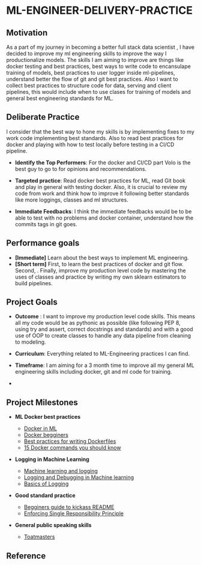 # ML-ENGINEER-DELIVERY-PRACTICE
## Motivation
As a part of my journey in becoming a better full stack data scientist , I have decided to improve my ml engineering skills to improve the way I productionalize models. The skills I am aiming to improve are things like docker testing and best practices, best ways to write code to encansulape training of models, best practices to user logger inside ml-pipelines, understand better the flow of git and git best practices. Also I want to collect best practices to structure code for data, serving and client pipelines, this would include when to use clases for training of models and general best engineering standards for ML. 

## Deliberate Practice
I consider that the best way to hone my skills is by implementing fixes to my work code implementing best standards. Also to read best practices for docker and playing with how to test locally before testing in a CI/CD pipeline. 

* __Identify the Top Performers__: For the docker and CI/CD part Volo is the best guy to go to for opinions and recommendations.

* __Targeted practice__: Read docker best practices for ML, read Git book and play in general with testing docker. Also, it is crucial to review my code from work and think how to improve it following better standards like more loggings, classes and ml structures.

* __Immediate Feedbacks__: I think the immediate feedbacks would be to be able to test with no problems and docker container, understand how the commits tags in git goes.

## Performance goals
* __[Immediate]__ Learn about the best ways to implement ML engineering.
* __[Short term]__ First, to learn the best practices of docker and git flow. Second, . Finally, improve my production level code by mastering the uses of classes and practice by writing my own sklearn estimators to build pipelines.

## Project Goals
* __Outcome__ : I want to improve my production level code skills. This means all my code would be as pythonic as possible (like following PEP 8, using try and assert, correct docstrings and standards) and with a good use of OOP to create classes to handle any data pipeline from cleaning to modeling.

* __Curriculum__: Everything related to ML-Engineering practices I can find.

* __Timeframe__: I am aiming for a 3 month time to improve all my general ML engineering skills including docker, git and ml code for training.
* 
## Project Milestones
* **ML Docker best practices**
    * [Docker in ML]
    * [Docker begginers]
    * [Best practices for writing Dockerfiles]
    * [15 Docker commands you should know]

* **Logging in Machine Learning**
    * [Machine learning and logging]
    * [Logging and Debugging in Machine learning]
    * [Basics of Logging]

* **Good standard practice**
    * [Begginers guide to kickass README]
    * [Enforcing Single Responsibility Principle]
    
* **General public speaking skills**
   * [Toatmasters]
    
## Reference

[Docker in ML]:https://towardsdatascience.com/a-complete-guide-to-building-a-docker-image-serving-a-machine-learning-system-in-production-d8b5b0533bde
[Docker begginers]:https://docker-curriculum.com/
[Best practices for writing Dockerfiles]:https://docs.docker.com/develop/develop-images/dockerfile_best-practices/
[15 Docker commands you should know]:https://towardsdatascience.com/15-docker-commands-you-should-know-970ea5203421

[Machine learning and logging]:https://medium.com/analytics-vidhya/how-to-run-machine-learning-experiments-with-python-logging-module-9030fbee120e
[Logging and Debugging in Machine learning]:https://theaisummer.com/logging-debugging/
[Basics of Logging]:https://www.machinelearningplus.com/python/python-logging-guide/

[reddit answer]:https://www.reddit.com/r/Python/comments/2tkkxd/considering_putting_my_efforts_into_python/
[Language war]:http://www.dataschool.io/python-or-r-for-data-science/
[advanced R materials]:http://adv-r.had.co.nz/
[basic web applications in Flask]:https://github.com/robert8138/flask-google-calendar-api-project
[data stacks]:https://lab.getbase.com/productive-data-science-python/

[Build On Top of the Basics: Python Progression]:http://stackoverflow.com/questions/2573135/python-progression-path-from-apprentice-to-guru
[Drastically Improve Your Understanding: Jeff Knupp: Python's Execution Mode]:https://www.jeffknupp.com/blog/2013/02/14/drastically-improve-your-python-understanding-pythons-execution-model/
[Nate Batchelder: Loop like a native]:https://www.youtube.com/watch?time_continue=14&v=EnSu9hHGq5o
[Columbia Data Scientist Style Guide]:http://columbia-applied-data-science.github.io/pages/lowclass-python-style-guide.html

[Writing Idiomatic Python - Jeff Knupp]:https://jeffknupp.com/writing-idiomatic-python-ebook/
[Stanford CS 41: Idiomatic Python]:https://drive.google.com/file/d/0B-eHIhYpHrGDNGZCYUN6SVB1OGc/view
[Another Tutorial On How To Write Pythonic Code]:http://safehammad.com/downloads/python-idioms-2014-01-16.pdf

[BIDS: Python Bootcamp: IPython Notebook]:https://www.youtube.com/watch?v=HrylK8I1ALs&index=3&list=PLKW2Azk23ZtSeBcvJi0JnL7PapedOvwz9
[Jupyter Notebook tips, tricks and shortcuts]:https://www.dataquest.io/blog/jupyter-notebook-tips-tricks-shortcuts/
[iPython Notebook Keybinding]:https://www.webucator.com/blog/wp-content/uploads/2015/07/IPython-Notebook-Shortcuts.pdf

[BIDS: Python Bootcamp: Intro to Numpy]:https://www.youtube.com/watch?v=PDOsOcG0m-Q
[Stanford CME 193: Scientific Python]:http://web.stanford.edu/class/cme193/syllabus.html
[Dplyr/pandas Vignette Comparison]:http://nbviewer.jupyter.org/gist/TomAugspurger/6e052140eaa5fdb6e8c0
[Data School Pandas Tutorials]:http://www.dataschool.io/easier-data-analysis-with-pandas/
[Data School Pandas Github iPython notebook]:https://github.com/justmarkham/pandas-videos
[More Pandas Questions Answered]:https://www.youtube.com/watch?v=CWRKgBtZN18&list=PL5-da3qGB5ICCsgW1MxlZ0Hq8LL5U3u9y&index=31
[Other Resources]:http://www.dataschool.io/best-python-pandas-resources/
[Brandon Rhode's Pandas From The Groud Up]:https://www.youtube.com/watch?v=5JnMutdy6Fw
[Tom Augspurgur: Pandas]:https://www.youtube.com/watch?v=otCriSKVV_8
[BIDS: Python Bootcamp: Scipy Pandas]:https://www.youtube.com/watch?v=bgIZAeNpL1U
[Coursera: Introduction to Data Science in Python]:https://www.coursera.org/learn/python-data-analysis/home/welcome
[Chris Albon's notes]:http://chrisalbon.com/

[BIDS: Python Bootcamp: Intro to Matplotlib]:https://www.youtube.com/watch?v=j5P822TSCKs
[Seaborn]:https://stanford.edu/~mwaskom/software/seaborn/
[Bokeh]:http://bokeh.pydata.org/en/latest/
[A Dramatic Tour through Python’s Data Visualization Landscape (including ggplot and Altair)]:https://dansaber.wordpress.com/2016/10/02/a-dramatic-tour-through-pythons-data-visualization-landscape-including-ggplot-and-altair/

[Computational Biology: OOP For Scientist]:http://tjelvarolsson.com/blog/object-oriented-programming-for-scientists/
[Improve Your Python: Jeff Knupp: OOP]:https://jeffknupp.com/blog/2014/06/18/improve-your-python-python-classes-and-object-oriented-programming/
[BIDS: Python Bootcamp: OOP]:https://www.youtube.com/watch?v=HQ0q6oMpOEs
[OPP through machine learning]:https://dziganto.github.io/classes/data%20science/linear%20regression/machine%20learning/object-oriented%20programming/python/Understanding-Object-Oriented-Programming-Through-Machine-Learning/
[The art of avoiding nested code]: https://www.thepythoncorner.com/2017/12/the-art-of-avoiding-nested-code/

[Simeon Franklin's higher order function]:http://simeonfranklin.com/blog/2013/jun/17/higher-order-functions-python/
[BIDS: Python Bootcamp: Higher order functions]:https://www.youtube.com/watch?v=ob797BA49ZQ
[Improve Your Python: Jeff Knupp: Yield & Generator Explained]:https://jeffknupp.com/blog/2013/04/07/improve-your-python-yield-and-generators-explained/
[Improve Your Python: Jeff Knupp: Decorator Explained]:https://jeffknupp.com/blog/2013/11/29/improve-your-python-decorators-explained/
[Improve Your Python: Jeff Knupp: Context Manager]:https://jeffknupp.com/blog/2016/03/07/improve-your-python-the-with-statement-and-context-managers/

[Scikit-learn Machine Learning Library]:http://www.dataschool.io/machine-learning-with-scikit-learn/
[Scikit-learn metrics]:http://scikit-learn.org/stable/modules/classes.html#module-sklearn.metrics
[Scikit-learn Pipeline]:http://scikit-learn.org/stable/modules/classes.html#module-sklearn.pipeline

[Computational Biology: Four Tools For Testing Your Python Code]:http://tjelvarolsson.com/blog/four-tools-for-testing-your-python-code/
[Computational Biology: Testing For Scientist]:http://tjelvarolsson.com/blog/test-driven-develpment-for-scientists/
[Improve Your Python: Jeff Knupp: Understanding Unit Testing]:https://jeffknupp.com/blog/2013/12/09/improve-your-python-understanding-unit-testing/
[BIDS: Python Bootcamp: Test Driven Development]:https://www.youtube.com/watch?v=hrj8Wo34nvw
[Software Carpentry: Testing]:http://katyhuff.github.io/python-testing/
[How to Write Testable Code and Why it Matters]:https://www.toptal.com/qa/how-to-write-testable-code-and-why-it-matters

[Sharing Your Side Projects]:https://www.youtube.com/watch?v=uRul8QdYvqQ

[Basic Python Logging - Code Session]:https://www.youtube.com/watch?v=PX_xd2YjrsU
[Logging HOWTO]:https://docs.python.org/2/howto/logging.html
[Become A Logging Expert In 30 Minutes]:https://www.youtube.com/watch?v=24_4WWkSmNo

[Click Documentation]:http://click.pocoo.org/5/quickstart/
[Writing A Command-Line Tool In Python]:http://nvie.com/posts/writing-a-cli-in-python-in-under-60-seconds/

[Computational Biology: Using Cookiecutter To Set Up A Project]:http://tjelvarolsson.com/blog/using-cookiecutter-a-passive-code-generator/
[Computational Biology: Creating A Clean Pytyon Development Environment]:http://tjelvarolsson.com/blog/begginers-guide-creating-clean-python-development-environments/
[Computational Biology: How To Generate Beautiful Technical Documentation]:http://tjelvarolsson.com/blog/how-to-generate-beautiful-technical-documentation/
[Computational Biology: Five Steps To Add The Bling Factor Your Python Package]:http://tjelvarolsson.com/blog/five-steps-to-add-the-bling-factor-to-your-python-package/

[Begginers guide to kickass README]:https://medium.com/@meakaakka/a-beginners-guide-to-writing-a-kickass-readme-7ac01da88ab3
[Enforcing Single Responsibility Principle]:https://sobolevn.me/2019/03/enforcing-srp
[The Definitive Guide to Python import Statements]: https://chrisyeh96.github.io/2017/08/08/definitive-guide-python-imports.html

[Python Tutor Visualizer]:http://www.pythontutor.com/visualize.html#mode=edit
[Python For Data Analysis]:http://www3.canisius.edu/~yany/python/Python4DataAnalysis.pdf
[Stanford CS 41: Python]:http://stanfordpython.com/
[Berkeley CS 88: Python Data Structure]:http://cs88-website.github.io/
[Harvard CS 109: Data Science]:http://cs109.github.io/2015/
[Berkeley BIDS Python bootcamp]:https://bids.berkeley.edu/news/python-boot-camp-fall-2016-training-videos-available-online
[Josh Bloom's Python Computing For Data Science]:https://github.com/profjsb/python-seminar
[Pandas Cookbook]:http://pandas.pydata.org/pandas-docs/stable/cookbook.html
[Udemy course]:https://www.udemy.com/learning-python-for-data-analysis-and-visualization/?ccManual=&couponCode=DEAL19
[Toatmasters]:https://www.toastmasters.org/Find-a-Club/05987771-central-london-toastmasters
